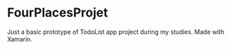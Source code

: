 # FourPlacesProjet

Just a basic prototype of TodoList app project during my studies.
Made with Xamarin.
